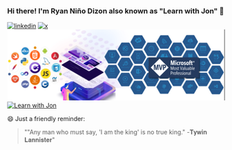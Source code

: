 ### Hi there! I'm Ryan Niño Dizon also known as "Learn with Jon" 👋 
[![linkedin](https://img.shields.io/badge/linkedin-0A66C2?style=for-the-badge&logo=linkedin&logoColor=white)](https://www.linkedin.com/in/ryanninodizon/)
[![x](https://img.shields.io/badge/twitter-1DA1F2?style=for-the-badge&logo=twitter&logoColor=black)](https://x.com/ryanninodizon)
![](https://github.com/ryanninodizon/ryanninodizon/blob/main/mvp-banner-badge.png) 
[![Learn with Jon](https://img.shields.io/youtube/channel/subscribers/UC5LN8d3ubdOw3YzOF_anAQQ)](https://www.youtube.com/@LearnWithJon)

😄 Just a friendly reminder: 
> ""Any man who must say, 'I am the king' is no true king." -𝐓𝐲𝐰𝐢𝐧 𝐋𝐚𝐧𝐧𝐢𝐬𝐭𝐞𝐫"

<!--
**ryanninodizon/ryanninodizon** is a ✨ _special_ ✨ repository because its `README.md` (this file) appears on your GitHub profile.
Here are some ideas to get you started:

- 🔭 I’m currently working on ...
- 🌱 I’m currently learning ...
- 👯 I’m looking to collaborate on ...
- 🤔 I’m looking for help with ...
- 💬 Ask me about ...
- 📫 How to reach me: ...
- 😄 Pronouns: ...
- ⚡ Fun fact: ...
-->

